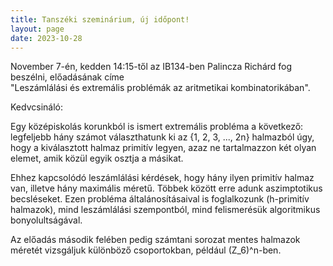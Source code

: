 ```yaml
---
title: Tanszéki szeminárium, új időpont!
layout: page 
date: 2023-10-28
---
```


November 7-én, kedden 14:15-től az IB134-ben Palincza Richárd fog beszélni, előadásának címe  
"Leszámlálási és extremális problémák az aritmetikai kombinatorikában".

Kedvcsináló:

Egy középiskolás korunkból is ismert extremális probléma a következő:
legfeljebb hány számot választhatunk ki az {1, 2, 3, ..., 2n}
halmazból úgy, hogy a kiválasztott halmaz primitív legyen, azaz ne
tartalmazzon két olyan elemet, amik közül egyik osztja a másikat.

Ehhez kapcsolódó leszámlálási kérdések, hogy hány ilyen primitív
halmaz van, illetve hány maximális méretű. Többek között erre adunk
aszimptotikus becsléseket. Ezen probléma általánosításaival is
foglalkozunk (h-primitív halmazok), mind leszámlálási szempontból,
mind felismerésük algoritmikus bonyolultságával.

Az előadás második felében pedig számtani sorozat mentes halmazok
méretét vizsgáljuk különböző csoportokban, például (Z_6)^n-ben.



